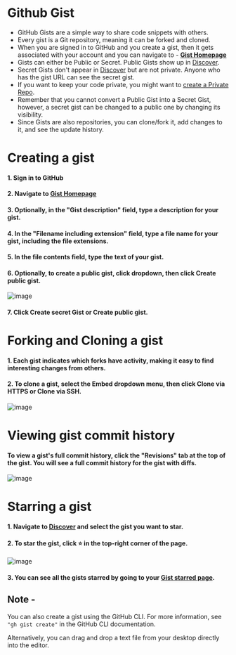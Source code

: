 # Github Gist

- GitHub Gists are a simple way to share code snippets with others.
- Every gist is a Git repository, meaning it can be forked and cloned.
- When you are signed in to GitHub and you create a gist, then it gets associated with your account and you can navigate to - **[Gist Homepage](https://gist.github.com/)**
- Gists can either be Public or Secret. Public Gists show up in [Discover](https://gist.github.com/discover).
- Secret Gists don't appear in [Discover](https://gist.github.com/discover) but are not private. Anyone who has the gist URL can see the secret gist.
- If you want to keep your code private, you might want to [create a Private Repo](https://github.com/Pradumnasaraf/open-source-with-pradumna/blob/main/pages/How-to/guide/repo-private-public.md).
- Remember that you cannot convert a Public Gist into a Secret Gist, however, a secret gist can be changed to a public one by changing its visibility.
- Since Gists are also repositories, you can clone/fork it, add changes to it, and see the update history.

# Creating a gist

#### 1. Sign in to GitHub
#### 2. Navigate to [Gist Homepage](https://gist.github.com/)
#### 3. Optionally, in the "Gist description" field, type a description for your gist.
#### 4. In the "Filename including extension" field, type a file name for your gist, including the file extensions.
#### 5. In the file contents field, type the text of your gist.
#### 6. Optionally, to create a public gist, click dropdown, then click Create public gist.

![image](https://github.com/Pradumnasaraf/open-source-with-pradumna/assets/63872951/5a8577e3-93a4-4594-8a5d-00365e49a919)

#### 7. Click Create secret Gist or Create public gist.

# Forking and Cloning a gist

#### 1. Each gist indicates which forks have activity, making it easy to find interesting changes from others.
#### 2. To clone a gist, select the Embed dropdown menu, then click Clone via HTTPS or Clone via SSH.

![image](https://github.com/Pradumnasaraf/open-source-with-pradumna/assets/63872951/aa236403-2b7b-41dc-8a8b-c1c6016f6668)

# Viewing gist commit history

#### To view a gist's full commit history, click the "Revisions" tab at the top of the gist. You will see a full commit history for the gist with diffs.

![image](https://github.com/Pradumnasaraf/open-source-with-pradumna/assets/63872951/ba9c86c5-2ef2-4d36-b66f-5068bca9e1cb)

# Starring a gist

#### 1. Navigate to [Discover](https://gist.github.com/discover) and select the gist you want to star.

#### 2. To star the gist, click ⭐ in the top-right corner of the page.

![image](https://github.com/Pradumnasaraf/open-source-with-pradumna/assets/63872951/7a8d887c-36da-4d5c-aa32-cf5577643781)

#### 3. You can see all the gists starred by going to your [Gist starred page](https://gist.github.com/starred).

## Note - 

You can also create a gist using the GitHub CLI. For more information, see `"gh gist create"` in the GitHub CLI documentation.

Alternatively, you can drag and drop a text file from your desktop directly into the editor.
